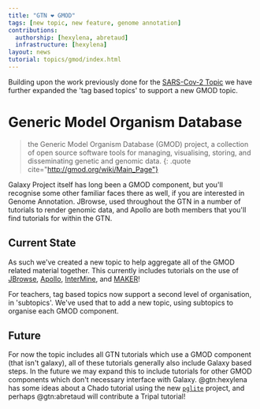 ```yaml
---
title: "GTN ❤️ GMOD"
tags: [new topic, new feature, genome annotation]
contributions:
  authorship: [hexylena, abretaud]
  infrastructure: [hexylena]
layout: news
tutorial: topics/gmod/index.html
---
```


Building upon the work previously done for the [SARS-Cov-2 Topic](/training-material/news/2023/01/23/new-covid19-topic.html) we have further expanded the 'tag based topics' to support a new GMOD topic. 

# Generic Model Organism Database

> the Generic Model Organism Database (GMOD) project, a collection of open source software tools for managing, visualising, storing, and disseminating genetic and genomic data.
{: .quote cite="http://gmod.org/wiki/Main_Page"}

Galaxy Project itself has long been a GMOD component, but you'll recognise some other familiar faces there as well, if you are interested in Genome Annotation. JBrowse, used throughout the GTN in a number of tutorials to render genomic data, and Apollo are both members that you'll find tutorials for within the GTN.

## Current State

As such we've created a new topic to help aggregate all of the GMOD related material together. This currently includes tutorials on the use of [JBrowse](/training-material/topics/gmod/#st-jbrowse1), [Apollo](/training-material/topics/gmod/#st-apollo2), [InterMine](/training-material/topics/gmod/#st-intermine), and [MAKER](/training-material/topics/gmod/#st-maker)!

For teachers, tag based topics now support a second level of organisation, in 'subtopics'. We've used that to add a new topic, using subtopics to organise each GMOD component.

## Future

For now the topic includes all GTN tutorials which use a GMOD component (that isn't galaxy), all of these tutorials generally also include Galaxy based steps. In the future we may expand this to include tutorials for other GMOD components which don't necessary interface with Galaxy. @gtn:hexylena has some ideas about a Chado tutorial using the new [`pglite`](https://github.com/electric-sql/pglite) project, and perhaps @gtn:abretaud will contribute a Tripal tutorial!
